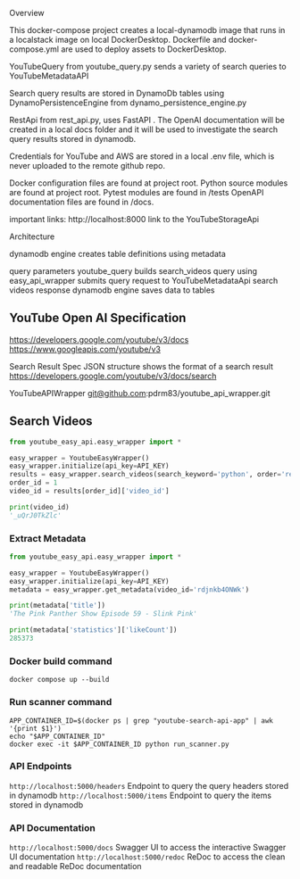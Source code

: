 Overview

This docker-compose project creates a local-dynamodb image that runs in a localstack image on local DockerDesktop. Dockerfile and docker-compose.yml are used to deploy assets to DockerDesktop.

YouTubeQuery from youtube_query.py sends a variety of search queries to YouTubeMetadataAPI

Search query results are stored in DynamoDb tables using DynamoPersistenceEngine from dynamo_persistence_engine.py

RestApi from rest_api.py, uses FastAPI . The OpenAI documentation will be created in a local docs folder and it will be used to investigate the search query results stored in dynamodb.

Credentials for YouTube and AWS are stored in a local .env file, which is never uploaded to the remote github repo.

Docker configuration files are found at project root. Python source modules are found at project root. Pytest modules are found in /tests OpenAPI documentation files are found in /docs.

important links:
http://localhost:8000 link to the YouTubeStorageApi


Architecture

dynamodb engine
  creates table definitions
  using metadata

query parameters
youtube_query
  builds search_videos query using easy_api_wrapper
  submits query request to YouTubeMetadataApi
  search videos response
  dynamodb engine saves data to tables













## YouTube Open AI Specification

https://developers.google.com/youtube/v3/docs
 https://www.googleapis.com/youtube/v3

Search Result Spec
JSON structure shows the format of a search result
https://developers.google.com/youtube/v3/docs/search

YouTubeAPIWrapper
git@github.com:pdrm83/youtube_api_wrapper.git

## Search Videos
```python
from youtube_easy_api.easy_wrapper import *

easy_wrapper = YoutubeEasyWrapper()
easy_wrapper.initialize(api_key=API_KEY)
results = easy_wrapper.search_videos(search_keyword='python', order='relevance')
order_id = 1
video_id = results[order_id]['video_id']

print(video_id)
'_uQrJ0TkZlc'
```

### Extract Metadata
```python
from youtube_easy_api.easy_wrapper import *

easy_wrapper = YoutubeEasyWrapper()
easy_wrapper.initialize(api_key=API_KEY)
metadata = easy_wrapper.get_metadata(video_id='rdjnkb4ONWk')

print(metadata['title'])
'The Pink Panther Show Episode 59 - Slink Pink'

print(metadata['statistics']['likeCount'])
285373
```



### Docker build command
`docker compose up --build`

### Run scanner command
```
APP_CONTAINER_ID=$(docker ps | grep "youtube-search-api-app" | awk '{print $1}')
echo "$APP_CONTAINER_ID"
docker exec -it $APP_CONTAINER_ID python run_scanner.py
```

### API Endpoints
`http://localhost:5000/headers` Endpoint to query the query headers stored in dynamodb
`http://localhost:5000/items` Endpoint to query the items stored in dynamodb


### API Documentation
`http://localhost:5000/docs` Swagger UI to access the interactive Swagger UI documentation
`http://localhost:5000/redoc` ReDoc to access the clean and readable ReDoc documentation

